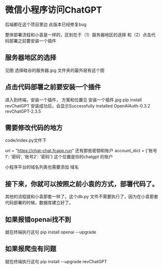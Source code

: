 <!--
 * @Author: xiaoyichao xiao_yi_chao@163.com
 * @Date: 2023-02-24 18:51:36
 * @LastEditors: xiaoyichao xiao_yi_chao@163.com
 * @LastEditTime: 2023-02-25 16:59:42
 * @FilePath: /flask-code/README.md
 * @Description: 这是默认设置,请设置`customMade`, 打开koroFileHeader查看配置 进行设置: https://github.com/OBKoro1/koro1FileHeader/wiki/%E9%85%8D%E7%BD%AE
-->

# 微信小程序访问ChatGPT

后端都在这个项目里边
此版本已经修复bug

整体部署流程和小袁是一样的，区别在于（1）服务器地区的选择 和（2）点击代码部署之前要安装一个插件


## 服务器地区的选择
见图 选择硅谷的服务器.jpg 文件夹的最外层有这个图

## 点击代码部署之前要安装一个插件
进入到终端，安装一个插件，
方案和位置见 安装一个插件.jpg
pip install  revChatGPT
安装成功后，会显示Successfully installed OpenAIAuth-0.3.2 revChatGPT-2.3.5

## 需要修改代码的地方

code/index.py文件下

url = "https://chat-chat.fcapp.run"
还有那些密钥和账户
account_dict = {'账号1': '密码', '账号2': '密码'}  这个位置是你的chatgpt 的账户

小程序平台的域名列表也需要添加 域名


## 接下来，你就可以按照之前小袁的方式，部署代码了。

其他的流程就和小袁那套一样了。这个db.py 文件不需要执行了，因为在小袁那套代码部署的时候，数据库建立好了。


## 如果报错openai找不到
就在终端执行这句
pip install openai  --upgrade


## 如果报爬虫有问题
就在终端执行这句
pip install --upgrade revChatGPT